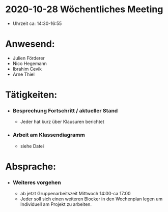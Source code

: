 # 2020-10-28 Wöchentliches Meeting 
- Uhrzeit ca: 14:30-16:55
# Anwesend:
 - Julien Förderer
 - Nico Hegemann
 - Ibrahim Cevik
 - Arne Thiel



# Tätigkeiten:
- ### Besprechung Fortschritt / aktueller Stand
    * Jeder hat kurz über Klausuren berichtet
- ### Arbeit am Klassendiagramm
    * siehe Datei

# Absprache:
- ### Weiteres vorgehen
    * ab jetzt Gruppenarbeitszeit Mittwoch 14:00-ca 17:00
    * Jeder soll sich einen weiteren Blocker in den Wochenplan legen um Individuell am Projekt zu arbeiten.  
